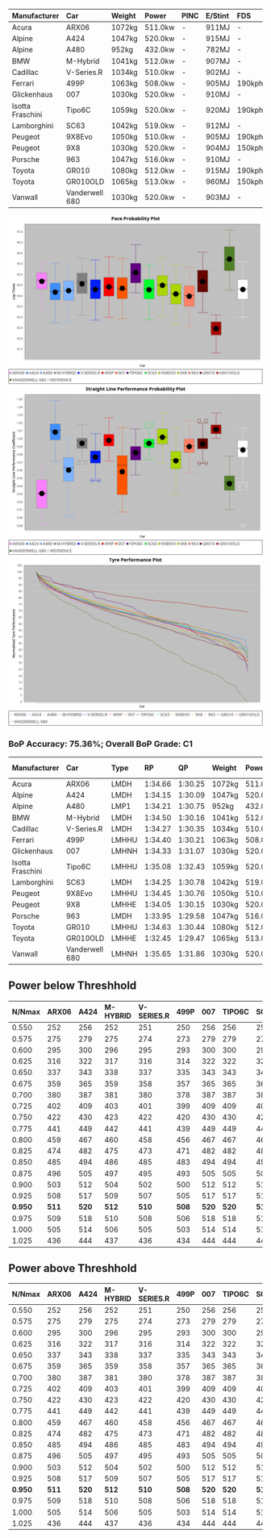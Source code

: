 | Manufacturer     | Car            | Weight | Power   | PINC    | E/Stint | FDS     |
|:-|:-|:-|:-|:-|:-|:-|
| Acura            | ARX06          | 1072kg | 511.0kw |    -    | 911MJ   |    -    |
| Alpine           | A424           | 1047kg | 520.0kw |    -    | 915MJ   |    -    |
| Alpine           | A480           | 952kg  | 432.0kw |    -    | 782MJ   |    -    |
| BMW              | M-Hybrid       | 1041kg | 512.0kw |    -    | 907MJ   |    -    |
| Cadillac         | V-Series.R     | 1034kg | 510.0kw |    -    | 902MJ   |    -    |
| Ferrari          | 499P           | 1063kg | 508.0kw |    -    | 905MJ   | 190kph  |
| Glickenhaus      | 007            | 1030kg | 520.0kw |    -    | 910MJ   |    -    |
| Isotta Fraschini | Tipo6C         | 1059kg | 520.0kw |    -    | 920MJ   | 190kph  |
| Lamborghini      | SC63           | 1042kg | 519.0kw |    -    | 912MJ   |    -    |
| Peugeot          | 9X8Evo         | 1050kg | 510.0kw |    -    | 905MJ   | 190kph  |
| Peugeot          | 9X8            | 1030kg | 520.0kw |    -    | 904MJ   | 150kph  |
| Porsche          | 963            | 1047kg | 516.0kw |    -    | 910MJ   |    -    |
| Toyota           | GR010          | 1080kg | 512.0kw |    -    | 915MJ   | 190kph  |
| Toyota           | GR010OLD       | 1065kg | 513.0kw |    -    | 960MJ   | 150kph  |
| Vanwall          | Vanderwell 680 | 1030kg | 520.0kw |    -    | 903MJ   |    -    |

![PACECHART](./IMG/CUSTOM.png)
![STRAIGHTLINEPERFORMANCECHART](./IMG/CUSTOM_sp.png)
![TYREPERFORMANCECHART](./IMG/CUSTOM_tw.png)

### BoP Accuracy: 75.36%; Overall BoP Grade: C1
| Manufacturer     | Car            | Type  | RP      | QP      | Weight | Power¹  | Threshhold | PINC    | Power²   | E/Stint | AVG Vmax  | FDS     | RDLC | L/Stint | BOP-Grade | Model Accuracy | Model Points | Match%  | SimDiff |
|:-|:-|:-|:-|:-|:-|:-|:-|:-|:-|:-|:-|:-|:-|:-|:-|:-|:-|:-|:-|
| Acura            | ARX06          | LMDH  | 1:34.66 | 1:30.25 | 1072kg | 511.0kw | 210.0kph   |    -    | 511.00kw |  911MJ  | 299.66kph |    -    | 1.00 | 37      | +C2       | 100.00%        | 996          | 74.19%  | #       |
| Alpine           | A424           | LMDH  | 1:34.15 | 1:30.09 | 1047kg | 520.0kw | 210.0kph   |    -    | 520.00kw |  915MJ  | 314.22kph |    -    | 1.01 | 37      | -A2       | 99.61%         | 762          | 91.64%  | ±0.05s  |
| Alpine           | A480           | LMP1  | 1:34.21 | 1:30.75 |  952kg | 432.0kw | 210.0kph   |    -    | 432.00kw |  782MJ  | 302.85kph |    -    | 0.97 | 34      | -A2       | 100.00%        | 1173         | 92.83%  | #       |
| BMW              | M-Hybrid       | LMDH  | 1:34.50 | 1:30.16 | 1041kg | 512.0kw | 210.0kph   |    -    | 512.00kw |  907MJ  | 311.30kph |    -    | 1.02 | 37      | +A2       | 100.00%        | 1826         | 94.49%  | ±0.22s  |
| Cadillac         | V-Series.R     | LMDH  | 1:34.27 | 1:30.35 | 1034kg | 510.0kw | 210.0kph   |    -    | 510.00kw |  902MJ  | 308.78kph |    -    | 1.03 | 37      | ~A1       | 99.00%         | 3184         | 100.00% | ±0.55s  |
| Ferrari          | 499P           | LMHHU | 1:34.40 | 1:30.21 | 1063kg | 508.0kw | 210.0kph   |    -    | 508.00kw |  905MJ  | 310.34kph | 190kph  | 1.02 | 37      | ~A1       | 98.07%         | 3550         | 100.00% | ±0.22s  |
| Glickenhaus      | 007            | LMHNH | 1:34.33 | 1:31.07 | 1030kg | 520.0kw | 210.0kph   |    -    | 520.00kw |  910MJ  | 307.23kph |    -    | 0.96 | 37      | ~A1       | 94.48%         | 2311         | 99.35%  | #       |
| Isotta Fraschini | Tipo6C         | LMHHU | 1:35.08 | 1:32.43 | 1059kg | 520.0kw | 210.0kph   |    -    | 520.00kw |  920MJ  | 309.58kph | 190kph  | 1.04 | 37      | +Ω1       | 96.81%         | 91           | 21.49%  | ±0.07s  |
| Lamborghini      | SC63           | LMDH  | 1:34.25 | 1:30.78 | 1042kg | 519.0kw | 210.0kph   |    -    | 519.00kw |  912MJ  | 311.78kph |    -    | 1.04 | 37      | -A2       | 100.00%        | 529          | 92.24%  | ±0.07s  |
| Peugeot          | 9X8Evo         | LMHHU | 1:34.45 | 1:30.76 | 1050kg | 510.0kw | 210.0kph   |    -    | 510.00kw |  905MJ  | 311.95kph | 190kph  | 1.01 | 37      | +B1       | 99.21%         | 377          | 88.05%  | ±0.26s  |
| Peugeot          | 9X8            | LMHHE | 1:34.05 | 1:30.15 | 1030kg | 520.0kw | 210.0kph   |    -    | 520.00kw |  904MJ  | 309.35kph | 150kph  | 1.03 | 37      | -B1       | 99.52%         | 4561         | 87.60%  | #       |
| Porsche          | 963            | LMDH  | 1:33.95 | 1:29.58 | 1047kg | 516.0kw | 210.0kph   |    -    | 516.00kw |  910MJ  | 310.94kph |    -    | 1.02 | 37      | -B2       | 99.96%         | 10176        | 80.49%  | ±0.33s  |
| Toyota           | GR010          | LMHHU | 1:34.63 | 1:30.44 | 1080kg | 512.0kw | 210.0kph   |    -    | 512.00kw |  915MJ  | 308.98kph | 190kph  | 1.01 | 37      | ~A1       | 99.95%         | 5509         | 98.20%  | ±0.07s  |
| Toyota           | GR010OLD       | LMHHE | 1:32.45 | 1:29.47 | 1065kg | 513.0kw | 210.0kph   |    -    | 513.00kw |  960MJ  | 313.06kph | 150kph  | 1.02 | 37      | -Ω2       | 100.00%        | 351          | -29.98% | #       |
| Vanwall          | Vanderwell 680 | LMHNH | 1:35.65 | 1:31.86 | 1030kg | 520.0kw | 210.0kph   |    -    | 520.00kw |  903MJ  | 304.81kph |    -    | 1.01 | 37      | +Ω1       | 99.23%         | 387          | 39.83%  | #       |

## Power below Threshhold
| N/Nmax    | ARX06   | A424    | M-HYBRID | V-SERIES.R | 499P    | 007     | TIPO6C  | SC63    | 9X8EVO  | 9X8     | 963     | GR010   | GR010OLD | VANDERWELL 680 | ​     | RPM      | A480    |
|:-|:-|:-|:-|:-|:-|:-|:-|:-|:-|:-|:-|:-|:-|:-|:-|:-|:-|
|  0.550    |  252    |  256    |  252     |  251       |  250    |  256    |  256    |  256    |  251    |  256    |  254    |  252    |  253     |  256           |  ​    |   --     |   -     |
|  0.575    |  275    |  279    |  275     |  274       |  273    |  279    |  279    |  279    |  274    |  279    |  277    |  275    |  276     |  279           |  ​    |   --     |   -     |
|  0.600    |  295    |  300    |  296     |  295       |  293    |  300    |  300    |  299    |  295    |  300    |  298    |  296    |  296     |  300           |  ​    |   --     |   -     |
|  0.625    |  316    |  322    |  317     |  316       |  314    |  322    |  322    |  321    |  316    |  322    |  319    |  317    |  317     |  322           |  ​    |   --     |   -     |
|  0.650    |  337    |  343    |  338     |  337       |  335    |  343    |  343    |  342    |  337    |  343    |  340    |  338    |  338     |  343           |  ​    |   --     |   -     |
|  0.675    |  359    |  365    |  359     |  358       |  357    |  365    |  365    |  364    |  358    |  365    |  362    |  359    |  360     |  365           |  ​    |   --     |   -     |
|  0.700    |  380    |  387    |  381     |  380       |  378    |  387    |  387    |  386    |  380    |  387    |  384    |  381    |  382     |  387           |  ​    |   --     |   -     |
|  0.725    |  402    |  409    |  403     |  401       |  399    |  409    |  409    |  408    |  401    |  409    |  406    |  403    |  403     |  409           |  ​    |   --     |   -     |
|  0.750    |  422    |  430    |  423     |  422       |  420    |  430    |  430    |  429    |  422    |  430    |  427    |  423    |  424     |  430           |  ​    |   --     |   -     |
|  0.775    |  441    |  449    |  442     |  441       |  439    |  449    |  449    |  448    |  441    |  449    |  446    |  442    |  443     |  449           |  ​    |  5000    |  254    |
|  0.800    |  459    |  467    |  460     |  458       |  456    |  467    |  467    |  466    |  458    |  467    |  463    |  460    |  461     |  467           |  ​    |  5500    |  300    |
|  0.825    |  474    |  482    |  475     |  473       |  471    |  482    |  482    |  481    |  473    |  482    |  478    |  475    |  476     |  482           |  ​    |  6000    |  335    |
|  0.850    |  485    |  494    |  486     |  485       |  483    |  494    |  494    |  493    |  485    |  494    |  490    |  486    |  487     |  494           |  ​    |  6500    |  378    |
|  0.875    |  496    |  505    |  497     |  495       |  493    |  505    |  505    |  504    |  495    |  505    |  501    |  497    |  498     |  505           |  ​    |  7000    |  422    |
|  0.900    |  503    |  512    |  504     |  502       |  500    |  512    |  512    |  511    |  502    |  512    |  508    |  504    |  505     |  512           |  ​    |  7500    |  433    |
|  0.925    |  508    |  517    |  509     |  507       |  505    |  517    |  517    |  516    |  507    |  517    |  513    |  509    |  510     |  517           |  ​    |  8000    |  429    |
| **0.950** | **511** | **520** | **512**  | **510**    | **508** | **520** | **520** | **519** | **510** | **520** | **516** | **512** | **513**  | **520**        | **​** | **8500** | **432** |
|  0.975    |  509    |  518    |  510     |  508       |  506    |  518    |  518    |  517    |  508    |  518    |  514    |  510    |  511     |  518           |  ​    |  9000    |  216    |
|  1.000    |  505    |  514    |  506     |  505       |  503    |  514    |  514    |  513    |  505    |  514    |  510    |  506    |  507     |  514           |  ​    |   --     |   -     |
|  1.025    |  436    |  444    |  437     |  436       |  434    |  444    |  444    |  443    |  436    |  444    |  441    |  437    |  438     |  444           |  ​    |   --     |   -     |

## Power above Threshhold
| N/Nmax    | ARX06   | A424    | M-HYBRID | V-SERIES.R | 499P    | 007     | TIPO6C  | SC63    | 9X8EVO  | 9X8     | 963     | GR010   | GR010OLD | VANDERWELL 680 | ​     | RPM      | A480    |
|:-|:-|:-|:-|:-|:-|:-|:-|:-|:-|:-|:-|:-|:-|:-|:-|:-|:-|
|  0.550    |  252    |  256    |  252     |  251       |  250    |  256    |  256    |  256    |  251    |  256    |  254    |  252    |  253     |  256           |  ​    |   --     |   -     |
|  0.575    |  275    |  279    |  275     |  274       |  273    |  279    |  279    |  279    |  274    |  279    |  277    |  275    |  276     |  279           |  ​    |   --     |   -     |
|  0.600    |  295    |  300    |  296     |  295       |  293    |  300    |  300    |  299    |  295    |  300    |  298    |  296    |  296     |  300           |  ​    |   --     |   -     |
|  0.625    |  316    |  322    |  317     |  316       |  314    |  322    |  322    |  321    |  316    |  322    |  319    |  317    |  317     |  322           |  ​    |   --     |   -     |
|  0.650    |  337    |  343    |  338     |  337       |  335    |  343    |  343    |  342    |  337    |  343    |  340    |  338    |  338     |  343           |  ​    |   --     |   -     |
|  0.675    |  359    |  365    |  359     |  358       |  357    |  365    |  365    |  364    |  358    |  365    |  362    |  359    |  360     |  365           |  ​    |   --     |   -     |
|  0.700    |  380    |  387    |  381     |  380       |  378    |  387    |  387    |  386    |  380    |  387    |  384    |  381    |  382     |  387           |  ​    |   --     |   -     |
|  0.725    |  402    |  409    |  403     |  401       |  399    |  409    |  409    |  408    |  401    |  409    |  406    |  403    |  403     |  409           |  ​    |   --     |   -     |
|  0.750    |  422    |  430    |  423     |  422       |  420    |  430    |  430    |  429    |  422    |  430    |  427    |  423    |  424     |  430           |  ​    |   --     |   -     |
|  0.775    |  441    |  449    |  442     |  441       |  439    |  449    |  449    |  448    |  441    |  449    |  446    |  442    |  443     |  449           |  ​    |  5000    |  254    |
|  0.800    |  459    |  467    |  460     |  458       |  456    |  467    |  467    |  466    |  458    |  467    |  463    |  460    |  461     |  467           |  ​    |  5500    |  300    |
|  0.825    |  474    |  482    |  475     |  473       |  471    |  482    |  482    |  481    |  473    |  482    |  478    |  475    |  476     |  482           |  ​    |  6000    |  335    |
|  0.850    |  485    |  494    |  486     |  485       |  483    |  494    |  494    |  493    |  485    |  494    |  490    |  486    |  487     |  494           |  ​    |  6500    |  378    |
|  0.875    |  496    |  505    |  497     |  495       |  493    |  505    |  505    |  504    |  495    |  505    |  501    |  497    |  498     |  505           |  ​    |  7000    |  422    |
|  0.900    |  503    |  512    |  504     |  502       |  500    |  512    |  512    |  511    |  502    |  512    |  508    |  504    |  505     |  512           |  ​    |  7500    |  433    |
|  0.925    |  508    |  517    |  509     |  507       |  505    |  517    |  517    |  516    |  507    |  517    |  513    |  509    |  510     |  517           |  ​    |  8000    |  429    |
| **0.950** | **511** | **520** | **512**  | **510**    | **508** | **520** | **520** | **519** | **510** | **520** | **516** | **512** | **513**  | **520**        | **​** | **8500** | **432** |
|  0.975    |  509    |  518    |  510     |  508       |  506    |  518    |  518    |  517    |  508    |  518    |  514    |  510    |  511     |  518           |  ​    |  9000    |  216    |
|  1.000    |  505    |  514    |  506     |  505       |  503    |  514    |  514    |  513    |  505    |  514    |  510    |  506    |  507     |  514           |  ​    |   --     |   -     |
|  1.025    |  436    |  444    |  437     |  436       |  434    |  444    |  444    |  443    |  436    |  444    |  441    |  437    |  438     |  444           |  ​    |   --     |   -     |
